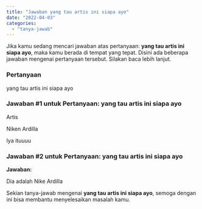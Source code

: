 ```yaml
---
title: "Jawaban yang tau artis ini siapa ayo​"
date: "2022-04-03"
categories: 
  - "tanya-jawab"
---
```


Jika kamu sedang mencari jawaban atas pertanyaan: **yang tau artis ini siapa ayo​**, maka kamu berada di tempat yang tepat. Disini ada beberapa jawaban mengenai pertanyaan tersebut. Silakan baca lebih lanjut.

### Pertanyaan

yang tau artis ini siapa ayo​

### Jawaban #1 untuk Pertanyaan: yang tau artis ini siapa ayo​

Artis

Niken Ardilla

Iya ituuuu

### Jawaban #2 untuk Pertanyaan: yang tau artis ini siapa ayo​

**Jawaban:**

Dia adalah Nike Ardilla

Sekian tanya-jawab mengenai **yang tau artis ini siapa ayo​**, semoga dengan ini bisa membantu menyelesaikan masalah kamu.

